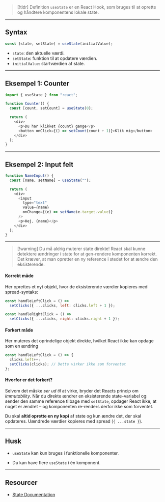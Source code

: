 > [!tldr] Definition
> `useState` er en React Hook, som bruges til at oprette og håndtere komponentens lokale state.

---
## Syntax

```js
const [state, setState] = useState(initialValue);
```

- `state`: den aktuelle værdi.
- `setState`: funktion til at opdatere værdien.
- `initialValue`: startværdien af state.

---
## Eksempel 1: Counter

```js
import { useState } from "react";

function Counter() {
  const [count, setCount] = useState(0);

  return (
    <div>
      <p>Du har klikket {count} gange</p>
      <button onClick={() => setCount(count + 1)}>Klik mig</button>
    </div>
  );
}
```

---
## Eksempel 2: Input felt

```js
function NameInput() {
  const [name, setName] = useState("");

  return (
    <div>
      <input 
        type="text" 
        value={name}
        onChange={(e) => setName(e.target.value)}
      />
      <p>Hej, {name}</p>
    </div>
  );
}
```

---

> [!warning] Du må aldrig muterer state direkte!
>React skal kunne detektere ændringer i state for at gen-rendere komponenten korrekt. Det kræver, at man opretter en ny reference i stedet for at ændre den eksisterende. 

#### Korrekt måde

Her oprettes et nyt objekt, hvor de eksisterende værdier kopieres med spread-syntaks:
```js
const handleLeftClick = () => 
  setClicks({ ...clicks, left: clicks.left + 1 });

const handleRightClick = () => 
  setClicks({ ...clicks, right: clicks.right + 1 });
```

#### Forkert måde

Her muteres det oprindelige objekt direkte, hvilket React ikke kan opdage som en ændring
```js
const handleLeftClick = () => {
  clicks.left++;
  setClicks(clicks); // Dette virker ikke som forventet
};
```

#### Hvorfor er det forkert?

Selvom det måske _ser ud til_ at virke, bryder det Reacts princip om _immutability_. Når du direkte ændrer en eksisterende state-variabel og sender den samme reference tilbage med `setState`, opdager React ikke, at noget er ændret – og komponenten re-renders derfor ikke som forventet.

Du skal **altid oprette en ny kopi** af state og kun ændre det, der skal opdateres. Uændrede værdier kopieres med spread (`{ ...state }`).

---
## Husk
- `useState` kan kun bruges i funktionelle komponenter.

- Du kan have flere `useState` i én komponent.

---
## Resourcer
- [State Documentation](https://react.dev/learn/state-a-components-memory)
